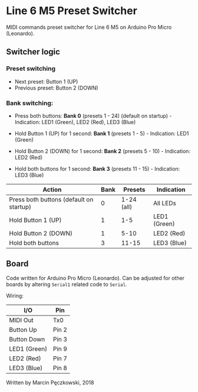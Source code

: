 # Line 6 M5 Preset Switcher
MIDI commands preset switcher for Line 6 M5 on Arduino Pro Micro (Leonardo).

## Switcher logic

### Preset switching
  * Next preset:     Button 1 (UP)
  * Previous preset: Button 2 (DOWN)

### Bank switching:
* Press both buttons:                **Bank 0** (presets 1 - 24)
(default on startup) - Indication:   LED1 (Green), LED2 (Red), LED3 (Blue)
                    
* Hold Button 1 (UP) for 1 second:   **Bank 1** (presets 1 - 5)
                    - Indication:   LED1 (Green)
    
* Hold Button 2 (DOWN) for 1 second: **Bank 2** (presets 5 - 10)
                    - Indication:   LED2 (Red)

* Hold both buttons for 1 second:    **Bank 3** (presets 11 - 15)
                    - Indication:   LED3 (Blue)

| Action         | Bank | Presets    | Indication  |
| ----------- |----- | ---------- | ----------- |
| Press both buttons (default on startup)    | 0    | 1-24 (all) | All LEDs    |
| Hold Button 1 (UP)   | 1    | 1-5        | LED1 (Green)|
| Hold Button 2 (DOWN) | 1    | 5-10        | LED2 (Red)  |
| Hold both buttons    | 3    | 11-15        | LED3 (Blue) |


## Board 
Code written for Arduino Pro Micro (Leonardo). Can be adjusted for other boards by altering `Serial1` related code to `Serial`.
 
Wiring:

| I/O         | Pin   |
| ----------- |-------|
| MIDI Out    | Tx0   |
| Button Up   | Pin 2 |
| Button Down | Pin 3 |
| LED1 (Green)| Pin 9 |
| LED2 (Red)  | Pin 7 |
| LED3 (Blue) | Pin 8 |

Written by Marcin Pęczkowski, 2018
